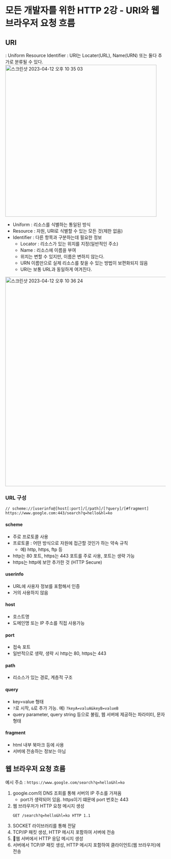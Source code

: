 # 모든 개발자를 위한 HTTP 2강 - URI와 웹 브라우저 요청 흐름
## URI
: Uniform Resource Identifier
: URI는 Locater(URL), Name(URN) 또는 둘다 추가로 분류될 수 있다.
<img width="475" alt="스크린샷 2023-04-12 오후 10 35 03" src="https://user-images.githubusercontent.com/102499959/231506653-a39e710a-4461-4280-a5bd-54cb32518a21.png">


* Uniform : 리소스를 식별하는 통일된 방식
* Resource : 자원, URI로 식별할 수 있는 모든 것(제한 없음)
* Identifier : 다른 항목과 구분하는데 필요한 정보
	* Locator : 리소스가 있는 위치를 지정(일반적인 주소)
	* Name : 리소스에 이름을 부여
	* 위치는 변할 수 있지만, 이름은 변하지 않는다.
	* URN 이름만으로 실제 리소스를 찾을 수 있는 방법이 보편화되지 않음
	* URI는 보통 URL과 동일하게 여겨진다.
<img width="655" alt="스크린샷 2023-04-12 오후 10 36 24" src="https://user-images.githubusercontent.com/102499959/231506681-88119ad8-87fe-459a-80f6-a8a4ebc3053f.png">
	



### URL 구성

```
// scheme://[userinfo@]host[:port]/[/path]/[?query]/[#fragment]
https://www.google.com:443/search?q=hello&hl=ko
```

#### scheme
* 주로 프로토콜 사용
* 프로토콜 : 어떤 방식으로 자원에 접근할 것인가 하는 약속 규칙
	* 예) http, https, ftp 등
* http는 80 포트, https는 443 포트를 주로 사용, 포트는 생략 가능
* https는 http에 보안 추가한 것 (HTTP Secure)

#### userinfo
* URL에 사용자 정보를 포함해서 인증
* 거의 사용하지 않음

#### host
* 호스트명
* 도메인명 또는 IP 주소를 직접 사용가능

#### port
* 접속 포트
* 일반적으로 생략, 생략 시 http는 80, https는 443

#### path
* 리소스가 있는 경로, 계층적 구조

#### query
* key=value 형태
* `?`로 시작, `&`로 추가 가능. 예) `?keyA=valuA&keyB=valueB`
* query parameter, query string 등으로 불림, 웹 서버에 제공하는 파라미터, 문자 형태

#### fragment
* html 내부 북마크 등에 사용
* 서버에 전송하는 정보는 아님



## 웹 브라우저 요청 흐름

예시 주소 : `https://www.google.com/search?q=hello&hl=ko`
1. google.com의 DNS 조회를 통해 서버의 IP 주소를 가져옴
	* port가 생략되어 있음. https이기 떄문에 port 번호는 443
2. 웹 브라우저가 HTTP 요청 메시지 생성
	```
	GET /search?q=hello&hl=ko HTTP 1.1
	```
3. SOCKET 라이브러리를 통해 전달
4. TCP/IP 패킷 생성, HTTP 메시지 포함하여 서버에 전송
5. 웹 서버에서 HTTP 응답 메시지 생성
6. 서버에서 TCP/IP 패킷 생성, HTTP 메시지 포함하여 클라이언트(웹 브라우저)에 전송
